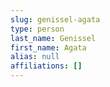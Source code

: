 ```yaml
---
slug: genissel-agata
type: person
last_name: Genissel
first_name: Agata
alias: null
affiliations: []
---
```


